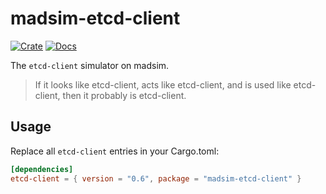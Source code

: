 # madsim-etcd-client

[![Crate](https://img.shields.io/crates/v/madsim-etcd-client.svg)](https://crates.io/crates/madsim-etcd-client)
[![Docs](https://docs.rs/madsim-etcd-client/badge.svg)](https://docs.rs/madsim-etcd-client)

The `etcd-client` simulator on madsim.

> If it looks like etcd-client, acts like etcd-client, and is used like etcd-client, then it probably is etcd-client.

## Usage

Replace all `etcd-client` entries in your Cargo.toml:

```toml
[dependencies]
etcd-client = { version = "0.6", package = "madsim-etcd-client" }
```
